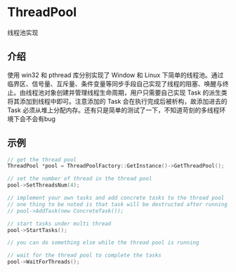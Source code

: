 # ThreadPool

线程池实现

## 介绍

使用 win32 和 pthread 库分别实现了 Window 和 Linux 下简单的线程池。通过临界区、信号量、互斥量、条件变量等同步手段自己实现了线程的阻塞、唤醒与终止。由线程池对象创建并管理线程生命周期，用户只需要自己实现 Task 的派生类将其添加到线程中即可。注意添加的 Task 会在执行完成后被析构，故添加进去的 Task 必须从堆上分配内存。还有只是简单的测试了一下，不知道苛刻的多线程环境下会不会有bug

## 示例

```c++
// get the thread pool
ThreadPool *pool = ThreadPoolFactory::GetInstance()->GetThreadPool();

// set the number of thread in the thread pool
pool->SetThreadsNum(4);

// implement your own tasks and add concrete tasks to the thread pool
// one thing to be noted is that task will be destructed after running
// pool->AddTask(new ConcreteTask());

// start tasks under multi thread
pool->StartTasks();

// you can do something else while the thread pool is running

// wait for the thread pool to complete the tasks
pool->WaitForThreads();
```
